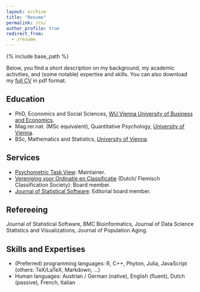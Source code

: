 ```yaml
---
layout: archive
title: "Resume"
permalink: /cv/
author_profile: true
redirect_from:
  - /resume
---
```


{% include base_path %}

Below, you find a short description on my background, my academic activities, and (some notable) expertise and skills. You can also download my [full CV](https://www.dropbox.com/scl/fi/03ifdv98m3hnvd2zmehob/CV_Kathrin_Gruber.pdf?rlkey=9uyqi866isx29ezzagf3o8y0k&dl=0) in pdf format.

<h2>Education</h2>

* PhD, Economics and Social Sciences, [WU Vienna University of Business and Economics](https://www.wu.ac.at/en/).
* Mag.rer.nat. (MSc equivalent), Quantitative Psychology, [University of Vienna](https://www.univie.ac.at/en/).
* BSc, Mathematics and Statistics, [University of Vienna](https://www.univie.ac.at/en/).


<!--
<h2>Academic Positions</h2>

* Assistant Professor, 2018-present.<br>
  Department of Econometrics, Erasmus School of Economics, Erasmus University Rotterdam,<br>
  Rotterdam, The Netherlands. 

* Research and Teaching Associate, 2012–2018.<br>
  Department of Marketing, WU Vienna University of Economics and Business,<br>
  Vienna, Austria.

* Research Assistant, 2010–2012.<br>
  Department of Finance, Accounting and Statistics, WU Vienna University of Economics and Business,<br>
  Vienna, Austria.

* Research Assistant, 2007–2008.<br>
  Department of Applied Psychology, University of Vienna,<br>
  Vienna, Austria.


<h2>Conferences</h2>

* Organizer of the [9th International Workshop on Psychometric Computing](https://www.psychoco.org/2017/index.html) (February 9–10, 2017), Vienna, Austria.
* Organizer of the 11th meeting of the Vereniging voor Ordinatie en Classificatie (June, 2023), Rotterdam, The Netherlands. 
* Organizer of the [16th International Workshop on Psychometric Computing](https://www.psychoco.org/2024/index.html) (February 29-March 1, 2024), Rotterdam, The Netherlands.
-->
  
<h2>Services</h2>

* [Psychometric Task View](https://CRAN.R-project.org/view=Psychometrics): Maintainer.
* [Vereniging voor Ordinatie en Classificatie](https://voc.ac) (Dutch/ Flemisch Classification Society): Board member.
* [Journal of Statistical Software](https://www.jstatsoft.org/index): Editorial board member.


<h2>Refereeing</h2>

Journal of Statistical Software, BMC Bioinformatics, Journal of Data Science Statistics and Visualizations, Journal of Population Aging.


<h2>Skills and Expertises</h2>

* (Preferred) programming languages: R, C++, Phyton, Julia, JavaScript (others: TeX/LaTeX, Markdown, ...)
* Human languages: Austrian / German (native), English (fluent), Dutch (passive), French, Italian

  

